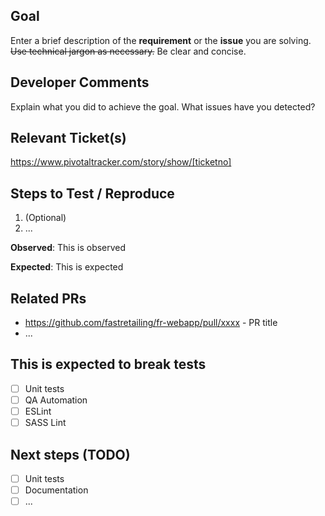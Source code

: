 ## Goal
Enter a brief description of the **requirement** or the **issue** you are solving. ~~Use technical jargon as necessary.~~ Be clear and concise.

## Developer Comments
Explain what you did to achieve the goal. What issues have you detected? 

## Relevant Ticket(s)
https://www.pivotaltracker.com/story/show/[ticketno]

## Steps to Test / Reproduce
1. (Optional)
2. ...

**Observed**: This is observed

**Expected**: This is expected

## Related PRs
- https://github.com/fastretailing/fr-webapp/pull/xxxx - PR title
- ...

## This is expected to break tests
- [ ] Unit tests 
- [ ] QA Automation
- [ ] ESLint
- [ ] SASS Lint

## Next steps (TODO)
- [ ] Unit tests
- [ ] Documentation
- [ ] ...
